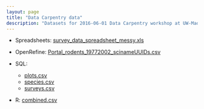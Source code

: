 ```yaml
---
layout: page
title: "Data Carpentry data"
description: "Datasets for 2016-06-01 Data Carpentry workshop at UW-Madison"
---
```


- Spreadsheets: [survey_data_spreadsheet_messy.xls](survey_data_spreadsheet_messy.xls)

- OpenRefine: [Portal_rodents_19772002_scinameUUIDs.csv](Portal_rodents_19772002_scinameUUIDs.csv)

- SQL:
  - [plots.csv](plots.csv)
  - [species.csv](species.csv)
  - [surveys.csv](surveys.csv)

- R: [combined.csv](combined.csv)
